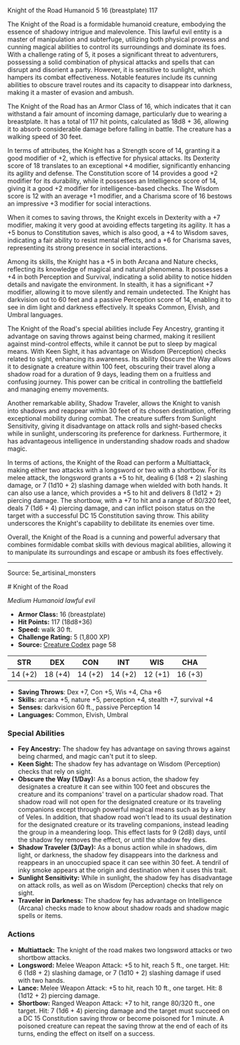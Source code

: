 <MonsterName/>Knight of the Road</MonsterName>
<CreatureType/>Humanoid</CreatureType>
<CR/>5</CR>
<AC/>16 (breastplate)</AC>
<HP/>117</HP>
<summary>The Knight of the Road is a formidable humanoid creature, embodying the essence of shadowy intrigue and malevolence. This lawful evil entity is a master of manipulation and subterfuge, utilizing both physical prowess and cunning magical abilities to control its surroundings and dominate its foes. With a challenge rating of 5, it poses a significant threat to adventurers, possessing a solid combination of physical attacks and spells that can disrupt and disorient a party. However, it is sensitive to sunlight, which hampers its combat effectiveness. Notable features include its cunning abilities to obscure travel routes and its capacity to disappear into darkness, making it a master of evasion and ambush.</summary>

<detail>

The Knight of the Road has an Armor Class of 16, which indicates that it can withstand a fair amount of incoming damage, particularly due to wearing a breastplate. It has a total of 117 hit points, calculated as 18d8 + 36, allowing it to absorb considerable damage before falling in battle. The creature has a walking speed of 30 feet. 

In terms of attributes, the Knight has a Strength score of 14, granting it a good modifier of +2, which is effective for physical attacks. Its Dexterity score of 18 translates to an exceptional +4 modifier, significantly enhancing its agility and defense. The Constitution score of 14 provides a good +2 modifier for its durability, while it possesses an Intelligence score of 14, giving it a good +2 modifier for intelligence-based checks. The Wisdom score is 12 with an average +1 modifier, and a Charisma score of 16 bestows an impressive +3 modifier for social interactions. 

When it comes to saving throws, the Knight excels in Dexterity with a +7 modifier, making it very good at avoiding effects targeting its agility. It has a +5 bonus to Constitution saves, which is also good, a +4 to Wisdom saves, indicating a fair ability to resist mental effects, and a +6 for Charisma saves, representing its strong presence in social interactions. 

Among its skills, the Knight has a +5 in both Arcana and Nature checks, reflecting its knowledge of magical and natural phenomena. It possesses a +4 in both Perception and Survival, indicating a solid ability to notice hidden details and navigate the environment. In stealth, it has a significant +7 modifier, allowing it to move silently and remain undetected. The Knight has darkvision out to 60 feet and a passive Perception score of 14, enabling it to see in dim light and darkness effectively. It speaks Common, Elvish, and Umbral languages.

The Knight of the Road's special abilities include Fey Ancestry, granting it advantage on saving throws against being charmed, making it resilient against mind-control effects, while it cannot be put to sleep by magical means. With Keen Sight, it has advantage on Wisdom (Perception) checks related to sight, enhancing its awareness. Its ability Obscure the Way allows it to designate a creature within 100 feet, obscuring their travel along a shadow road for a duration of 9 days, leading them on a fruitless and confusing journey. This power can be critical in controlling the battlefield and managing enemy movements.

Another remarkable ability, Shadow Traveler, allows the Knight to vanish into shadows and reappear within 30 feet of its chosen destination, offering exceptional mobility during combat. The creature suffers from Sunlight Sensitivity, giving it disadvantage on attack rolls and sight-based checks while in sunlight, underscoring its preference for darkness. Furthermore, it has advantageous intelligence in understanding shadow roads and shadow magic.

In terms of actions, the Knight of the Road can perform a Multiattack, making either two attacks with a longsword or two with a shortbow. For its melee attack, the longsword grants a +5 to hit, dealing 6 (1d8 + 2) slashing damage, or 7 (1d10 + 2) slashing damage when wielded with both hands. It can also use a lance, which provides a +5 to hit and delivers 8 (1d12 + 2) piercing damage. The shortbow, with a +7 to hit and a range of 80/320 feet, deals 7 (1d6 + 4) piercing damage, and can inflict poison status on the target with a successful DC 15 Constitution saving throw. This ability underscores the Knight's capability to debilitate its enemies over time.

Overall, the Knight of the Road is a cunning and powerful adversary that combines formidable combat skills with devious magical abilities, allowing it to manipulate its surroundings and escape or ambush its foes effectively.</detail>



---

Source: 5e_artisinal_monsters

<statblock>
# Knight of the Road

*Medium* *Humanoid* *lawful evil*

- **Armor Class:** 16 (breastplate)
- **Hit Points:** 117 (18d8+36)
- **Speed:** walk 30 ft.
- **Challenge Rating:** 5 (1,800 XP)
- **Source:** [Creature Codex](https://koboldpress.com/kpstore/product/creature-codex-for-5th-edition-dnd) page 58

| STR | DEX | CON | INT | WIS | CHA |
| --- | --- | --- | --- | --- | --- |
| 14 (+2) | 18 (+4) | 14 (+2) | 14 (+2) | 12 (+1) | 16 (+3) |

- **Saving Throws**: Dex +7, Con +5, Wis +4, Cha +6
- **Skills:** arcana +5, nature +5, perception +4, stealth +7, survival +4
- **Senses:** darkvision 60 ft., passive Perception 14
- **Languages:** Common, Elvish, Umbral

### Special Abilities

- **Fey Ancestry:** The shadow fey has advantage on saving throws against being charmed, and magic can't put it to sleep.
- **Keen Sight:** The shadow fey has advantage on Wisdom (Perception) checks that rely on sight.
- **Obscure the Way (1/Day):** As a bonus action, the shadow fey designates a creature it can see within 100 feet and obscures the creature and its companions' travel on a particular shadow road. That shadow road will not open for the designated creature or its traveling companions except through powerful magical means such as by a key of Veles. In addition, that shadow road won't lead to its usual destination for the designated creature or its traveling companions, instead leading the group in a meandering loop. This effect lasts for 9 (2d8) days, until the shadow fey removes the effect, or until the shadow fey dies.
- **Shadow Traveler (3/Day):** As a bonus action while in shadows, dim light, or darkness, the shadow fey disappears into the darkness and reappears in an unoccupied space it can see within 30 feet. A tendril of inky smoke appears at the origin and destination when it uses this trait.
- **Sunlight Sensitivity:** While in sunlight, the shadow fey has disadvantage on attack rolls, as well as on Wisdom (Perception) checks that rely on sight.
- **Traveler in Darkness:** The shadow fey has advantage on Intelligence (Arcana) checks made to know about shadow roads and shadow magic spells or items.

### Actions

- **Multiattack:** The knight of the road makes two longsword attacks or two shortbow attacks.
- **Longsword:** Melee Weapon Attack: +5 to hit, reach 5 ft., one target. Hit: 6 (1d8 + 2) slashing damage, or 7 (1d10 + 2) slashing damage if used with two hands.
- **Lance:** Melee Weapon Attack: +5 to hit, reach 10 ft., one target. Hit: 8 (1d12 + 2) piercing damage.
- **Shortbow:** Ranged Weapon Attack: +7 to hit, range 80/320 ft., one target. Hit: 7 (1d6 + 4) piercing damage and the target must succeed on a DC 15 Constitution saving throw or become poisoned for 1 minute. A poisoned creature can repeat the saving throw at the end of each of its turns, ending the effect on itself on a success.


</statblock>


